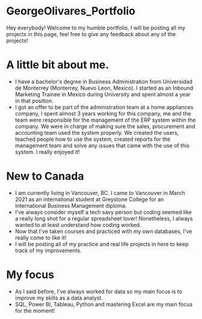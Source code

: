# GeorgeOlivares_Portfolio
Hey everybody! Welcome to my humble portfolio, I will be posting all my projects in this page, feel free to give any feedback about any of the projects!
# A little bit about me.
* I have a bachelor's degree in Business Administration from Universidad de Monterrey (Monterrey, Nuevo Leon, Mexico). I started as an Inbound Marketing Trainee in Mexico during University and spent almost a year in that position. 
* I got an offer to be part of the administration team at a home appliances company, I spent almost 3 years working for this company, me and the team were responsible for the management of the ERP system within the company. We were in charge of making sure the sales, procurement and accounting team used the system properly. We created the users, teached people how to use the system, created reports for the management team and solve any issues that came with the use of this system. I really enjoyed it!

# New to Canada
* I am currently living in Vancouver, BC. I came to Vancouver in March 2021 as an international student at Greystone College for an International Business Management diploma.
* I've always consider myself a tech savy person but coding seemed like a really long shot for a regular spreadsheet lover! Nonetheless, I always wanted to at least understand how coding worked.
* Now that I've taken courses and practiced with my own databases, I've really come to like it!
* I will be posting all of my practice and real life projects in here to keep track of my improvements. 

# My focus
* As I said before, I've always worked for data so my main focus is to improve my skills as a data analyst.
* SQL, Power BI, Tableau, Python and mastering Excel are my main focus for the moment!
